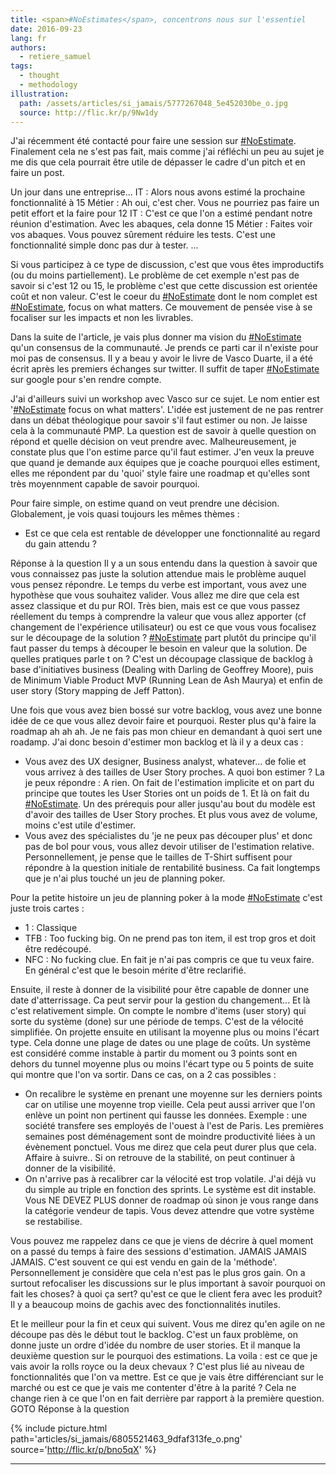 ```yaml
---
title: <span>#NoEstimates</span>, concentrons nous sur l'essentiel
date: 2016-09-23
lang: fr
authors:
  - retiere_samuel
tags:
  - thought
  - methodology
illustration:
  path: /assets/articles/si_jamais/5777267048_5e452030be_o.jpg
  source: http://flic.kr/p/9Nw1dy
---
```


J'ai récemment été contacté pour faire une session sur [#NoEstimate]. Finalement cela ne s'est pas fait, mais comme j'ai réfléchi un peu au sujet je me dis que cela pourrait être utile de dépasser le cadre d'un pitch et en faire un post.

Un jour dans une entreprise...
IT : Alors nous avons estimé la prochaine fonctionnalité à 15
Métier : Ah oui, c'est cher. Vous ne pourriez pas faire un petit effort et la faire pour 12
IT : C'est ce que l'on a estimé pendant notre réunion d'estimation. Avec les abaques, cela donne 15
Métier : Faites voir vos abaques. Vous pouvez sûrement réduire les tests. C'est une fonctionnalité simple donc pas dur à tester.
...

Si vous participez à ce type de discussion, c'est que vous êtes improductifs (ou du moins partiellement). Le problème de cet exemple n'est pas de savoir si c'est 12 ou 15, le problème c'est que cette discussion est orientée coût et non valeur. C'est le coeur du [#NoEstimate] dont le nom complet est [#NoEstimate], focus on what matters. Ce mouvement de pensée vise à se focaliser sur les impacts et non les livrables.

Dans la suite de l'article, je vais plus donner ma vision du [#NoEstimate] qu'un consensus de la communauté. Je prends ce parti car il n'existe pour moi pas de consensus. Il y a beau y avoir le livre de Vasco Duarte, il a été écrit après les premiers échanges sur twitter. Il suffit de taper [#NoEstimate] sur google pour s'en rendre compte.

J'ai d'ailleurs suivi un workshop avec Vasco sur ce sujet. Le nom entier est '[#NoEstimate] focus on what matters'. L'idée est justement de ne pas rentrer dans un débat théologique pour savoir s'il faut estimer ou non. Je laisse cela à la communauté PMP. La question est de savoir à quelle question on répond et quelle décision on veut prendre avec. Malheureusement, je constate plus que l'on estime parce qu'il faut estimer. J'en veux la preuve que quand je demande aux équipes que je coache pourquoi elles estiment, elles me répondent par du 'quoi' style faire une roadmap et qu'elles sont très moyennment capable de savoir pourquoi.

Pour faire simple, on estime quand on veut prendre une décision. Globalement, je vois quasi toujours les mêmes thèmes :
- Est ce que cela est rentable de développer une fonctionnalité au regard du gain attendu ?

Réponse à la question
Il y a un sous entendu dans la question à savoir que vous connaissez pas juste la solution attendue mais le problème auquel vous pensez répondre. Le temps du verbe est important, vous avez une hypothèse que vous souhaitez valider. Vous allez me dire que cela est assez classique et du pur ROI. Très bien, mais est ce que vous passez réellement du temps à comprendre la valeur que vous allez apporter (cf changement de l'expérience utilisateur) ou est ce que vous vous focalisez sur le découpage de la solution ? [#NoEstimate] part plutôt du principe qu'il faut passer du temps à découper le besoin en valeur que la solution. De quelles pratiques parle t on ? C'est un découpage classique de backlog à base d'initiatives business (Dealing with Darling de Geoffrey Moore), puis de Minimum Viable Product MVP (Running Lean de Ash Maurya) et enfin de user story (Story mapping de Jeff Patton).

Une fois que vous avez bien bossé sur votre backlog, vous avez une bonne idée de ce que vous allez devoir faire et pourquoi. Rester plus qu'à faire la roadmap ah ah ah. Je ne fais pas mon chieur en demandant à quoi sert une roadamp. J'ai donc besoin d'estimer mon backlog et là il y a deux cas :
- Vous avez des UX designer, Business analyst, whatever... de folie et vous arrivez à des tailles de User Story proches. A quoi bon estimer ? La je peux répondre : A rien. On fait de l'estimation implicite et on part du principe que toutes les User Stories ont un poids de 1. Et là on fait du [#NoEstimate]. Un des prérequis pour aller jusqu'au bout du modèle est d'avoir des tailles de User Story proches. Et plus vous avez de volume, moins c'est utile d'estimer.
- Vous avez des spécialistes du 'je ne peux pas découper plus' et donc pas de bol pour vous, vous allez devoir utiliser de l'estimation relative. Personnellement, je pense que le tailles de T-Shirt suffisent pour répondre à la question initiale de rentabilité business. Ca fait longtemps que je n'ai plus touché un jeu de planning poker.

Pour la petite histoire un jeu de planning poker à la mode [#NoEstimate] c'est juste trois cartes :

- 1 : Classique
- TFB : Too fucking big. On ne prend pas ton item, il est trop gros et doit être redécoupé.
- NFC : No fucking clue. En fait je n'ai pas compris ce que tu veux faire. En général c'est que le besoin mérite d'être reclarifié.

Ensuite, il reste à donner de la visibilité pour être capable de donner une date d'atterrissage. Ca peut servir pour la gestion du changement... Et là c'est relativement simple. On compte le nombre d'items (user story) qui sorte du système (done) sur une période de temps. C'est de la vélocité simplifiée. On projette ensuite en utilisant la moyenne plus ou moins l'écart type. Cela donne une plage de dates ou une plage de coûts. Un système est considéré comme instable à partir du moment ou 3 points sont en dehors du tunnel moyenne plus ou moins l'écart type ou 5 points de suite qui montre que l'on va sortir. Dans ce cas, on a 2 cas possibles :
- On recalibre le système en prenant une moyenne sur les derniers points car on utilise une moyenne trop vieille. Cela peut aussi arriver que l'on enlève un point non pertinent qui fausse les données. Exemple : une société transfere ses employés de l'ouest à l'est de Paris. Les premières semaines post déménagement sont de moindre productivité liées à un évènement ponctuel. Vous me direz que cela peut durer plus que cela. Affaire à suivre.. Si on retrouve de la stabilité, on peut continuer à donner de la visibilité.
- On n'arrive pas à recalibrer car la vélocité est trop volatile. J'ai déjà vu du simple au triple en fonction des sprints. Le système est dit instable. Vous NE DEVEZ PLUS donner de roadmap où sinon je vous range dans la catégorie vendeur de tapis. Vous devez attendre que votre système se restabilise.

Vous pouvez me rappelez dans ce que je viens de décrire à quel moment on a passé du temps à faire des sessions d'estimation. JAMAIS JAMAIS JAMAIS. C'est souvent ce qui est vendu en gain de la 'méthode'. Personnellement je considère que cela n'est pas le plus gros gain. On a surtout refocaliser les discussions sur le plus important à savoir pourquoi on fait les choses? à quoi ça sert? qu'est ce que le client fera avec les produit? Il y a beaucoup moins de gachis avec des fonctionnalités inutiles.

Et le meilleur pour la fin et ceux qui suivent. Vous me direz qu'en agile on ne découpe pas dès le début tout le backlog. C'est un faux problème, on donne juste un ordre d'idée du nombre de user stories. Et il manque la deuxième question sur le pourquoi des estimations. La voila : est ce que je vais avoir la rolls royce ou la deux chevaux ? C'est plus lié au niveau de fonctionnalités que l'on va mettre. Est ce que je vais être différenciant sur le marché ou est ce que je vais me contenter d'être à la parité ? Cela ne change rien à ce que l'on en fait derrière par rapport à la première question. GOTO Réponse à la question

{% include picture.html
    path='articles/si_jamais/6805521463_9dfaf313fe_o.png'
    source='http://flic.kr/p/bno5qX'
%}


---
[#NoEstimate]: https://twitter.com/search?q=%23noestimates&src=typd